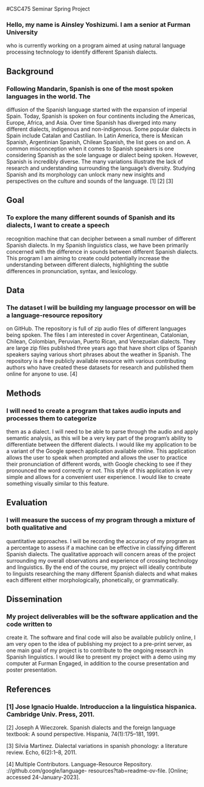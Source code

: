 #CSC475 Seminar Spring Project 

### Hello, my name is Ainsley Yoshizumi. I am a senior at Furman University 
who is currently working on a program aimed at using natural language processing
technology to identify different Spanish dialects. 

## Background
### Following Mandarin, Spanish is one of the most spoken languages in the world. The
diffusion of the Spanish language started with the expansion of imperial Spain. Today, Spanish is
spoken on four continents including the Americas, Europe, Africa, and Asia. Over time Spanish
has diverged into many different dialects, indigenous and non-indigenous. Some popular dialects
in Spain include Catalan and Castilian. In Latin America, there is Mexican Spanish, Argentinian
Spanish, Chilean Spanish, the list goes on and on. A common misconception when it comes to
Spanish speakers is one considering Spanish as the sole language or dialect being spoken. However,
Spanish is incredibly diverse. The many variations illustrate the lack of research and understanding
surrounding the language’s diversity. Studying Spanish and its morphology can unlock many new
insights and perspectives on the culture and sounds of the language. [1] [2] [3]

## Goal
### To explore the many different sounds of Spanish and its dialects, I want to create a speech
recognition machine that can decipher between a small number of different Spanish dialects. In
my Spanish linguistics class, we have been primarily concerned with the difference in sounds
between different Spanish dialects. This program I am aiming to create could potentially increase the
understanding between different dialects, highlighting the subtle differences in pronunciation, syntax,
and lexicology.

## Data 
### The dataset I will be building my language processor on will be a language-resource repository
on GitHub. The repository is full of zip audio files of different languages being spoken. The files I
am interested in cover Argentinean, Catalonian, Chilean, Colombian, Peruvian, Puerto Rican, and
Venezuelan dialects. They are large zip files published three years ago that have short clips of Spanish
speakers saying various short phrases about the weather in Spanish. The repository is a free publicly
available resource with various contributing authors who have created these datasets for research and
published them online for anyone to use. [4]

## Methods
### I will need to create a program that takes audio inputs and processes them to categorize
them as a dialect. I will need to be able to parse through the audio and apply semantic analysis, as
this will be a very key part of the program’s ability to differentiate between the different dialects. I
would like my application to be a variant of the Google speech application available online. This
application allows the user to speak when prompted and allows the user to practice their pronunciation
of different words, with Google checking to see if they pronounced the word correctly or not. This
style of this application is very simple and allows for a convenient user experience. I would like to
create something visually similar to this feature.

## Evaluation
### I will measure the success of my program through a mixture of both qualitative and
quantitative approaches. I will be recording the accuracy of my program as a percentage to assess if a machine can be effective in classifying different Spanish dialects. The qualitative approach
will concern areas of the project surrounding my overall observations and experience of crossing
technology and linguistics. By the end of the course, my project will ideally contribute to linguists
researching the many different Spanish dialects and what makes each different either morphologically,
phonetically, or grammatically.

## Dissemination
### My project deliverables will be the software application and the code written to
create it. The software and final code will also be available publicly online, I am very open to the
idea of publishing my project to a pre-print server, as one main goal of my project is to contribute to
the ongoing research in Spanish linguistics. I would like to present my project with a demo using my
computer at Furman Engaged, in addition to the course presentation and poster presentation.

## References
### [1] Jose Ignacio Hualde. Introduccion a la linguistica hispanica. Cambridge Univ. Press, 2011.

[2] Joseph A Wieczorek. Spanish dialects and the foreign language textbook: A sound perspective.
Hispania, 74(1):175–181, 1991.

[3] Silvia Martinez. Dialectal variations in spanish phonology: a literature review. Echo, 6(2):1–8,
2011.

[4] Multiple Contributors. Language-Resource Repository. ://github.com/google/language-
resources?tab=readme-ov-file. [Online; accessed 24-January-2023].


